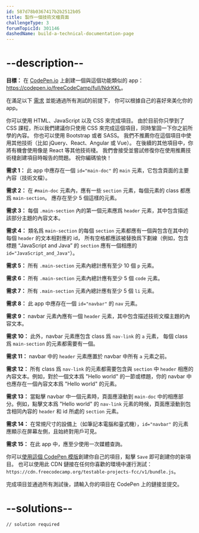 ```yaml
---
id: 587d78b0367417b2b2512b05
title: 製作一個技術文檔頁面
challengeType: 3
forumTopicId: 301146
dashedName: build-a-technical-documentation-page
---
```


# --description--

**目標：** 在 [CodePen.io](https://codepen.io) 上創建一個與這個功能類似的 app：<https://codepen.io/freeCodeCamp/full/NdrKKL>。

在滿足以下 [需求](https://en.wikipedia.org/wiki/User_story) 並能通過所有測試的前提下， 你可以根據自己的喜好來美化你的 app。

你可以使用 HTML、JavaScript 以及 CSS 來完成項目。 由於目前你只學到了 CSS 課程，所以我們建議你只使用 CSS 來完成這個項目，同時鞏固一下你之前所學的內容。 你也可以使用 Bootstrap 或者 SASS。 我們不推薦你在這個項目中使用其他技術（比如 jQuery、React、Angular 或 Vue）。 在後續的其他項目中，你將有機會使用像是 React 等其他技術棧。 我們會接受並嘗試修復你在使用推薦技術棧創建項目時報告的問題。 祝你編碼愉快！

**需求 1：** 此 app 中應存在一個 `id="main-doc"` 的 `main` 元素，它包含頁面的主要內容（技術文檔）。

**需求 2：** 在 `#main-doc` 元素內，應有一些 `section` 元素，每個元素的 class 都應爲 `main-section`。 應存在至少 5 個這樣的元素。

**需求 3：** 每個 `.main-section` 內的第一個元素應爲 `header` 元素，其中包含描述該部分主題的內容文本。

**需求 4：** 類名爲 `main-section` 的每個 `section` 元素都應有一個與包含在其中的每個 `header` 的文本相對應的 id， 所有空格都應該被替換爲下劃線（例如，包含標題 “JavaScript and Java” 的 `section` 應有一個相應的 `id="JavaScript_and_Java"`）。

**需求 5：** 所有 `.main-section` 元素內總計應有至少 10 個 `p` 元素。

**需求 6：** 所有 `.main-section` 元素內總計應有至少 5 個 `code` 元素。

**需求 7：** 所有 `.main-section` 元素內總計應有至少 5 個 `li` 元素。

**需求 8：** 此 app 中應存在一個 `id="navbar"` 的 `nav` 元素。

**需求 9：** navbar 元素內應有一個 `header` 元素，其中包含描述技術文檔主題的內容文本。

**需求 10：** 此外，navbar 元素應包含 class 爲 `nav-link` 的 `a` 元素， 每個 class 爲 `main-section` 的元素都需要有一個。

**需求 11：** navbar 中的 `header` 元素應置於 navbar 中所有 `a` 元素之前。

**需求 12：** 所有 class 爲 `nav-link` 的元素都需要包含與 `section` 中 `header` 相應的內容文本。例如，對於一個文本爲 "Hello world" 的一節或標題，你的 navbar 中也應存在一個內容文本爲 "Hello world" 的元素。

**需求 13：** 當點擊 navbar 中一個元素時，頁面應滾動到 `main-doc` 中的相應部分。例如，點擊文本爲 "Hello world" 的 `nav-link` 元素的時候，頁面應滾動到包含相同內容的 `header` 和 id 所處的 `section` 元素。

**需求 14：** 在常規尺寸的設備上（如筆記本電腦和臺式機），`id="navbar"` 的元素應顯示在屏幕左側，且始終對用戶可見。

**需求 15：** 在此 app 中，應至少使用一次媒體查詢。

你可以<a href='https://codepen.io/pen?template=MJjpwO' target='_blank' rel='nofollow'>使用這個 CodePen 模版</a>創建你自己的項目，點擊 `Save` 即可創建你的新項目。 也可以使用此 CDN 鏈接在任何你喜歡的環境中運行測試：`https://cdn.freecodecamp.org/testable-projects-fcc/v1/bundle.js`。

完成項目並通過所有測試後，請輸入你的項目在 CodePen 上的鏈接並提交。

# --solutions--

```html
// solution required
```
